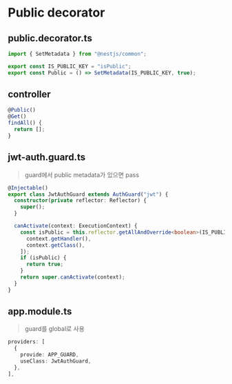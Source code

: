 # Public decorator

## public.decorator.ts

```ts
import { SetMetadata } from "@nestjs/common";

export const IS_PUBLIC_KEY = "isPublic";
export const Public = () => SetMetadata(IS_PUBLIC_KEY, true);
```

## controller

```ts
@Public()
@Get()
findAll() {
  return [];
}
```

## jwt-auth.guard.ts

> guard에서 public metadata가 있으면 pass

```ts
@Injectable()
export class JwtAuthGuard extends AuthGuard("jwt") {
  constructor(private reflector: Reflector) {
    super();
  }

  canActivate(context: ExecutionContext) {
    const isPublic = this.reflector.getAllAndOverride<boolean>(IS_PUBLIC_KEY, [
      context.getHandler(),
      context.getClass(),
    ]);
    if (isPublic) {
      return true;
    }
    return super.canActivate(context);
  }
}
```

## app.module.ts

> guard를 global로 사용

```ts
providers: [
  {
    provide: APP_GUARD,
    useClass: JwtAuthGuard,
  },
],
```
